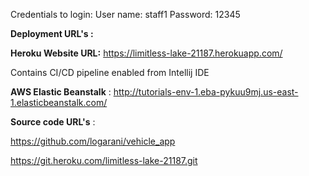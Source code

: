 
Credentials to login:
User name: staff1
Password: 12345

**Deployment URL's :**

**Heroku Website URL:** https://limitless-lake-21187.herokuapp.com/ 

Contains CI/CD pipeline enabled from Intellij IDE

**AWS Elastic Beanstalk** : http://tutorials-env-1.eba-pykuu9mj.us-east-1.elasticbeanstalk.com/

**Source code URL's** : 

https://github.com/logarani/vehicle_app

https://git.heroku.com/limitless-lake-21187.git
